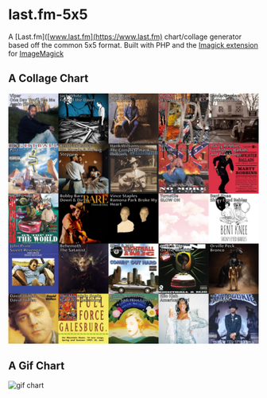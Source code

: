 # last.fm-5x5
A [Last.fm]([www.last.fm](https://www.last.fm) chart/collage generator based off the common 5x5 format. Built with PHP and the [Imagick extension](https://github.com/Imagick/imagick) for [ImageMagick](https://imagemagick.org/index.php) 

## A Collage Chart
![collage chart](readme-images/collage_chart.PNG)
## A Gif Chart
![gif chart](readme-images/gif_chart.GIF)
